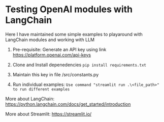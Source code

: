 # Testing OpenAI modules with LangChain

Here I have maintained some simple examples to playaround with LangChain modules and working with LLM

1. Pre-requisite: Generate an API key using link https://platform.openai.com/api-keys

2. Clone and Install depenedencies `pip install requirements.txt`

3. Maintain this key in file /src/constants.py

4. Run individual examples:
`Use command "streamlit run .\<file_path>" to run different examples`


More about LangChain: https://python.langchain.com/docs/get_started/introduction

More about Streamlit: https://streamlit.io/
